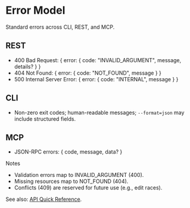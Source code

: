 # Error Model

Standard errors across CLI, REST, and MCP.

## REST
- 400 Bad Request: { error: { code: "INVALID_ARGUMENT", message, details? } }
- 404 Not Found: { error: { code: "NOT_FOUND", message } }
- 500 Internal Server Error: { error: { code: "INTERNAL", message } }

## CLI
- Non-zero exit codes; human-readable messages; `--format=json` may include structured fields.

## MCP
- JSON-RPC errors: { code, message, data? }

Notes
- Validation errors map to INVALID_ARGUMENT (400).
- Missing resources map to NOT_FOUND (404).
- Conflicts (409) are reserved for future use (e.g., edit races).

See also: [API Quick Reference](./api-quick-reference.md).
